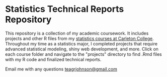 # Statistics Technical Reports Repository
This repository is a collection of my academic coursework. It includes projects and other R files from my [statistics courses at Carleton College](https://www.carleton.edu/math/). Throughout my time as a statistics major, I completed projects that require advanced statistical modeling, shiny web development, and more. Click on each course folder and navigate to the "projects" directory to find .Rmd files with my R code and finalized technical reports.

Email me with any questions [teagrjohnson@gmail.com](teagrjohnson@gmail.com)
